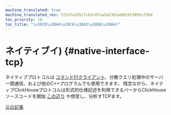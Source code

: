 ```yaml
---
machine_translated: true
machine_translated_rev: 72537a2d527c63c07aa5d2361a8829f3895cf2bd
toc_priority: 18
toc_title: "\u30CD\u30A4\u30C6\u30A3\u30D6\u30A4)"
---
```


# ネイティブイ) {#native-interface-tcp}

ネイティブプロトコルは [コマンド行クライアント](cli.md)、分散クエリ処理中のサーバー間通信、および他のC++プログラムでも使用できます。 残念ながら、ネイティブClickHouseプロトコルは形式的仕様記述を利用できるバーからClickHouseソースコードを開始 [この辺り](https://github.com/ClickHouse/ClickHouse/tree/master/src/Client) や傍受し、分析すTCPます。

[元の記事](https://clickhouse.tech/docs/en/interfaces/tcp/) <!--hide-->
